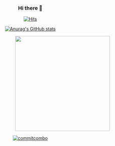 <div align=center>

### Hi there 👋
  
[![Hits](https://hits.seeyoufarm.com/api/count/incr/badge.svg?url=https%3A%2F%2Fgithub.com%2Fmjy8086&count_bg=%230069FF&title_bg=%23555555&icon=trustpilot.svg&icon_color=%23E7E7E7&title=hits&edge_flat=false)](https://hits.seeyoufarm.com)
  



[![Anurag's GitHub stats](https://github-readme-stats.vercel.app/api?username=mjy8086)](https://github.com/anuraghazra/github-readme-stats)<p align="right">
  <a href="https://github.com/devxb/CommitCombo">
    <img src="http://commitcombo.com/get?user=Devxb&theme=Rainbow-mini" width = "300" height = "auto"/>
  </a>
</p>
  
  [![commitcombo](http://commitcombo.com/get?user=mjy8086&theme=Rainbow-mini)](https://github.com/devxb/CommitCombo)
</div>
